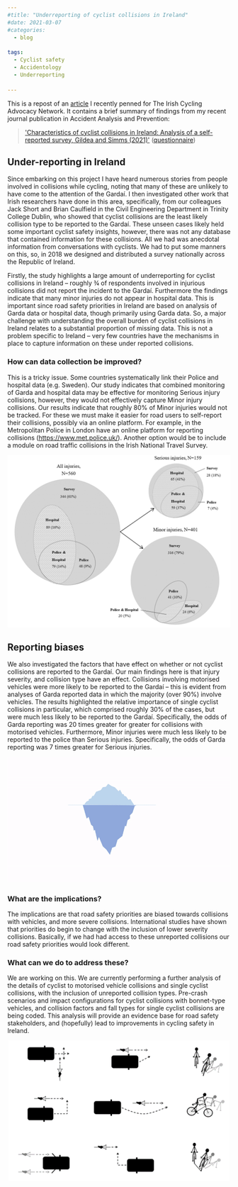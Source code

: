 ```yaml
---
#title: "Underreporting of cyclist collisions in Ireland"
#date: 2021-03-07
#categories:
  - blog

tags:
  - Cyclist safety
  - Accidentology
  - Underreporting

---
```


This is a repost of an [article](https://cyclist.ie/2021/02/under-reporting-cyclist-collisions-kevin-gildea/) I recently penned for The Irish Cycling Advocacy Network. It contains a brief summary of findings from my recent journal publication in Accident Analysis and Prevention: 

>['Characteristics of cyclist collisions in Ireland: Analysis of a self-reported survey, Gildea and Simms (2021)'](https://doi.org/10.1016/j.aap.2020.105948) ([questionnaire](https://github.com/KevGildea/kevgildea.github.io/blob/master/assets/images/Research/Survey%20questionnaire.pdf))

## Under-reporting in Ireland

Since embarking on this project I have heard numerous stories from people involved in collisions while cycling, noting that many of these are unlikely to have come to the attention of the Gardaí. I then investigated other work that Irish researchers have done in this area, specifically, from our colleagues Jack Short and Brian Caulfield in the Civil Engineering Department in Trinity College Dublin, who showed that cyclist collisions are the least likely collision type to be reported to the Gardaí. These unseen cases likely held some important cyclist safety insights, however, there was not any database that contained information for these collisions. All we had was anecdotal information from conversations with cyclists. We had to put some manners on this, so, in 2018 we designed and distributed a survey nationally across the Republic of Ireland.

Firstly, the study highlights a large amount of underreporting for cyclist collisions in Ireland – roughly ¾ of respondents involved in injurious collisions did not report the incident to the Gardaí. Furthermore the findings indicate that many minor injuries do not appear in hospital data. This is important since road safety priorities in Ireland are based on analysis of Garda data or hospital data, though primarily using Garda data. So, a major challenge with understanding the overall burden of cyclist collisions in Ireland relates to a substantial proportion of missing data. This is not a problem specific to Ireland – very few countries have the mechanisms in place to capture information on these under reported collisions.


### How can data collection be improved?

This is a tricky issue. Some countries systematically link their Police and hospital data (e.g. Sweden). Our study indicates that combined monitoring of Garda and hospital data may be effective for monitoring Serious injury collisions, however, they would not effectively capture Minor injury collisions. Our results indicate that roughly 80% of Minor injuries would not be tracked. For these we must make it easier for road users to self-report their collisions, possibly via an online platform. For example, in the Metropolitan Police in London have an online platform for reporting collisions (https://www.met.police.uk/). Another option would be to include a module on road traffic collisions in the Irish National Travel Survey.

<p align="center">
  <img src="/assets/images/Figure3.PNG" width="700">
</p>


## Reporting biases

We also investigated the factors that have effect on whether or not cyclist collisions are reported to the Gardaí. Our main findings here is that injury severity, and collision type have an effect. Collisions involving motorised vehicles were more likely to be reported to the Gardaí – this is evident from analyses of Garda reported data in which the majority (over 90%) involve vehicles. The results highlighted the relative importance of single cyclist collisions in particular, which comprised roughly 30% of the cases, but were much less likely to be reported to the Gardaí. Specifically, the odds of Garda reporting was 20 times greater for greater for collisions with motorised vehicles. Furthermore, Minor injuries were much less likely to be reported to the police than Serious injuries. Specifically, the odds of Garda reporting was 7 times greater for Serious injuries.

<p align="center">
  <img src="/assets/images/underreporting.gif" width="700">
</p>

### What are the implications?

The implications are that road safety priorities are biased towards collisions with vehicles, and more severe collisions. International studies have shown that priorities do begin to change with the inclusion of lower severity collisions. Basically, if we had had access to these unreported collisions our road safety priorities would look different.

### What can we do to address these?

We are working on this. We are currently performing a further analysis of the details of cyclist to motorised vehicle collisions and single cyclist collisions, with the inclusion of unreported collision types. Pre-crash scenarios and impact configurations for cyclist collisions with bonnet-type vehicles, and collision factors and fall types for single cyclist collisions are being coded. This analysis will provide an evidence base for road safety stakeholders, and (hopefully) lead to improvements in cycling safety in Ireland.

<p align="center">
  <img src="/assets/images/Collcoding.png" width="500">
</p>

